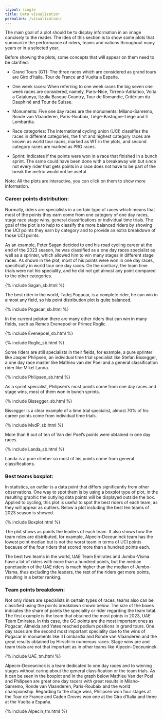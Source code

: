```yaml
---
layout: single
title: Data visualization
permalink: /visualization/
---
```


The main goal of a plot should be to display information in an image concisely to the reader. The idea of this section is to show some plots that summarize the performance of riders, teams and nations throughout many years or in a selected year.

Before showing the plots, some concepts that will appear on them need to be clarified:

-	Grand Tours (GT): The three races which are considered as grand tours are Giro d’Italia, Tour de France and Vuelta a España.

-	One week races: When referring to one week races the big seven one week races are considered, namely, Paris-Nice, Tirreno-Adriatico, Volta a Catalunya, Itzulia Basque Country, Tour de Romandie, Critérium du Dauphiné and Tour de Suisse. 

-	Monuments: Five one day races are the monuments: Milano-Sanremo, Ronde van Vlaanderen, Paris-Roubaix, Liège-Bastogne-Liège and Il Lombardia.

-	Race categories: The international cycling union (UCI) classifies the races in different categories, the first and highest category races are known as world tour races, marked as WT in the plots, and second category races are marked as PRO races.

-	Sprint: Indicates if the points were won in a race that finished in a bunch sprint. The same could have been done with a breakaway win but since not every rider that gets points in a race does not have to be part of the break the metric would not be useful.

Note: All the plots are interactive, you can click on them to show more information.

### Career points distribution:

Normally, riders are specialists in a certain type of races which means that most of the points they earn come from one category of one day races, stage race stage wins, general classifications or individual time trials. The goal of the plot is to help to classify the more balanced riders by showing the UCI points they earn by category and to provide an extra breakdown of those UCI points.

As an example, Peter Sagan decided to end his road cycling career at the end of the 2023 season, he was classified as a one day races specialist as well as a sprinter, which allowed him to win many stages in different stage races. As shown in the plot, most of his points were won in one day races, specifically in world tour one day races. On the contrary, the team time trials were not his speciality, and he did not get almost any point compared to the other categories.

{% include Sagan_sb.html %}

The best rider in the world, Tadej Pogacar, is a complete rider, he can win in almost any field, so his point distribution plot is quite balanced.

{% include Pogacar_sb.html %}

In the current peloton there are many other riders that can win in many fields, such as Remco Evenepoel or Primoz Roglic.

{% include Evenepoel_sb.html %}

{% include Roglic_sb.html %}

Some riders are still specialists in their fields, for example, a pure sprinter like Jasper Philipsen, an individual time trial specialist like Stefan Bissegger, a one day race master like Mathieu van der Poel and a general classification rider like Mikel Landa.

{% include Philipsen_sb.html %}

As a sprint specialist, Philipsen’s most points come from one day races and stage wins, most of them won in bunch sprints.

{% include Bissegger_sb.html %}

Bissegger is a clear example of a time trial specialist, almost 70% of his career points come from individual time trials.

{% include MvdP_sb.html %}

More than 8 out of ten of Van der Poel’s points were obtained in one day races.

{% include Landa_sb.html %}

Landa is a pure climber so most of his points come from general classifications.

### Best teams boxplot:

In statistics, an outlier is a data point that differs significantly from other observations. One way to spot them is by using a boxplot type of plot, in the resulting graphic the outlying data points will be displayed outside the box. Applied to cycling, this plot is useful to spot the best riders of each team, as they will appear as outliers. Below a plot including the best ten teams of 2023 season is showed.

{% include Boxplot.html %}

The plot shows as points the leaders of each team. It also shows how the team roles are distributed, for example, Alpecin-Deceuninck team has the lowest point median but is not the worst team in terms of UCI points because of the four riders that scored more than a hundred points each.

The best two teams in the world, UAE Team Emirates and Jumbo-Visma have a lot of riders with more than a hundred points, but the median punctuation of the UAE riders is much higher than the median of Jumbo-Visma, thus excluding the leaders, the rest of the riders get more points, resulting in a better ranking. 

### Team points breakdown:

Not only riders are specialists in certain types of races, teams also can be classified using the points breakdown shown below. The size of the boxes indicates the share of points the speciality or rider regarding the team total. The first example is the team that obtained the most points in 2023, UAE Team Emirates. In this case, the GC points are the most important ones as Pogacar, Almeida and Yates reached podium positions in grand tours. One day races are the second most important speciality due to the wins of Pogacar in monuments like Il Lombardia and Ronde van Vlaanderen and the great results obtained by Hirschi in numerous races. Stage wins are and team trials are not that important as in other teams like Alpecin-Deceuninck.

{% include UAE_tm.html %}

Alpecin-Deceuninck is a team dedicated to one day races and to winning stages without caring about the general classification or the team trials. As it can be seen in the boxplot and in the graph below Mathieu Van der Poel and Philipsen are great one day racers with great results in Milano-Sanremo, Ronde van Vlaanderen, Paris-Roubaix and the world championship. Regarding to the stage wins, Philipsen won four stages at the Tour de France and Caden Groves won one at the Giro d’Italia and three at the Vuelta a España.

{% include Alpecin_tm.html %}